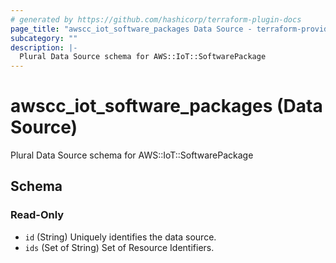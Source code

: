 ```yaml
---
# generated by https://github.com/hashicorp/terraform-plugin-docs
page_title: "awscc_iot_software_packages Data Source - terraform-provider-awscc"
subcategory: ""
description: |-
  Plural Data Source schema for AWS::IoT::SoftwarePackage
---
```


# awscc_iot_software_packages (Data Source)

Plural Data Source schema for AWS::IoT::SoftwarePackage



<!-- schema generated by tfplugindocs -->
## Schema

### Read-Only

- `id` (String) Uniquely identifies the data source.
- `ids` (Set of String) Set of Resource Identifiers.
